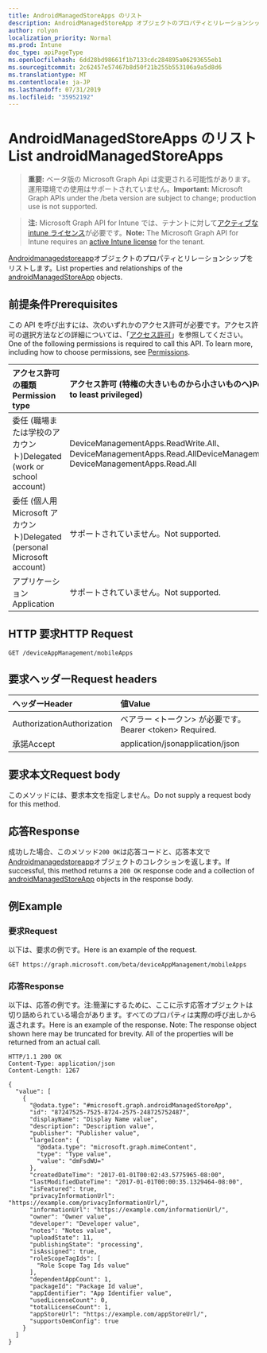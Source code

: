```yaml
---
title: AndroidManagedStoreApps のリスト
description: AndroidManagedStoreApp オブジェクトのプロパティとリレーションシップをリストします。
author: rolyon
localization_priority: Normal
ms.prod: Intune
doc_type: apiPageType
ms.openlocfilehash: 6dd28bd98661f1b7133cdc284895a06293655eb1
ms.sourcegitcommit: 2c62457e57467b8d50f21b255b553106a9a5d8d6
ms.translationtype: MT
ms.contentlocale: ja-JP
ms.lasthandoff: 07/31/2019
ms.locfileid: "35952192"
---
```

# <a name="list-androidmanagedstoreapps"></a><span data-ttu-id="78fd6-103">AndroidManagedStoreApps のリスト</span><span class="sxs-lookup"><span data-stu-id="78fd6-103">List androidManagedStoreApps</span></span>

> <span data-ttu-id="78fd6-104">**重要:** ベータ版の Microsoft Graph Api は変更される可能性があります。運用環境での使用はサポートされていません。</span><span class="sxs-lookup"><span data-stu-id="78fd6-104">**Important:** Microsoft Graph APIs under the /beta version are subject to change; production use is not supported.</span></span>

> <span data-ttu-id="78fd6-105">**注:** Microsoft Graph API for Intune では、テナントに対して[アクティブな intune ライセンス](https://go.microsoft.com/fwlink/?linkid=839381)が必要です。</span><span class="sxs-lookup"><span data-stu-id="78fd6-105">**Note:** The Microsoft Graph API for Intune requires an [active Intune license](https://go.microsoft.com/fwlink/?linkid=839381) for the tenant.</span></span>

<span data-ttu-id="78fd6-106">[Androidmanagedstoreapp](../resources/intune-apps-androidmanagedstoreapp.md)オブジェクトのプロパティとリレーションシップをリストします。</span><span class="sxs-lookup"><span data-stu-id="78fd6-106">List properties and relationships of the [androidManagedStoreApp](../resources/intune-apps-androidmanagedstoreapp.md) objects.</span></span>

## <a name="prerequisites"></a><span data-ttu-id="78fd6-107">前提条件</span><span class="sxs-lookup"><span data-stu-id="78fd6-107">Prerequisites</span></span>
<span data-ttu-id="78fd6-p101">この API を呼び出すには、次のいずれかのアクセス許可が必要です。アクセス許可の選択方法などの詳細については、「[アクセス許可](/graph/permissions-reference)」を参照してください。</span><span class="sxs-lookup"><span data-stu-id="78fd6-p101">One of the following permissions is required to call this API. To learn more, including how to choose permissions, see [Permissions](/graph/permissions-reference).</span></span>

|<span data-ttu-id="78fd6-110">アクセス許可の種類</span><span class="sxs-lookup"><span data-stu-id="78fd6-110">Permission type</span></span>|<span data-ttu-id="78fd6-111">アクセス許可 (特権の大きいものから小さいものへ)</span><span class="sxs-lookup"><span data-stu-id="78fd6-111">Permissions (from most to least privileged)</span></span>|
|:---|:---|
|<span data-ttu-id="78fd6-112">委任 (職場または学校のアカウント)</span><span class="sxs-lookup"><span data-stu-id="78fd6-112">Delegated (work or school account)</span></span>|<span data-ttu-id="78fd6-113">DeviceManagementApps.ReadWrite.All、DeviceManagementApps.Read.All</span><span class="sxs-lookup"><span data-stu-id="78fd6-113">DeviceManagementApps.ReadWrite.All, DeviceManagementApps.Read.All</span></span>|
|<span data-ttu-id="78fd6-114">委任 (個人用 Microsoft アカウント)</span><span class="sxs-lookup"><span data-stu-id="78fd6-114">Delegated (personal Microsoft account)</span></span>|<span data-ttu-id="78fd6-115">サポートされていません。</span><span class="sxs-lookup"><span data-stu-id="78fd6-115">Not supported.</span></span>|
|<span data-ttu-id="78fd6-116">アプリケーション</span><span class="sxs-lookup"><span data-stu-id="78fd6-116">Application</span></span>|<span data-ttu-id="78fd6-117">サポートされていません。</span><span class="sxs-lookup"><span data-stu-id="78fd6-117">Not supported.</span></span>|

## <a name="http-request"></a><span data-ttu-id="78fd6-118">HTTP 要求</span><span class="sxs-lookup"><span data-stu-id="78fd6-118">HTTP Request</span></span>
<!-- {
  "blockType": "ignored"
}
-->
``` http
GET /deviceAppManagement/mobileApps
```

## <a name="request-headers"></a><span data-ttu-id="78fd6-119">要求ヘッダー</span><span class="sxs-lookup"><span data-stu-id="78fd6-119">Request headers</span></span>
|<span data-ttu-id="78fd6-120">ヘッダー</span><span class="sxs-lookup"><span data-stu-id="78fd6-120">Header</span></span>|<span data-ttu-id="78fd6-121">値</span><span class="sxs-lookup"><span data-stu-id="78fd6-121">Value</span></span>|
|:---|:---|
|<span data-ttu-id="78fd6-122">Authorization</span><span class="sxs-lookup"><span data-stu-id="78fd6-122">Authorization</span></span>|<span data-ttu-id="78fd6-123">ベアラー &lt;トークン&gt; が必要です。</span><span class="sxs-lookup"><span data-stu-id="78fd6-123">Bearer &lt;token&gt; Required.</span></span>|
|<span data-ttu-id="78fd6-124">承諾</span><span class="sxs-lookup"><span data-stu-id="78fd6-124">Accept</span></span>|<span data-ttu-id="78fd6-125">application/json</span><span class="sxs-lookup"><span data-stu-id="78fd6-125">application/json</span></span>|

## <a name="request-body"></a><span data-ttu-id="78fd6-126">要求本文</span><span class="sxs-lookup"><span data-stu-id="78fd6-126">Request body</span></span>
<span data-ttu-id="78fd6-127">このメソッドには、要求本文を指定しません。</span><span class="sxs-lookup"><span data-stu-id="78fd6-127">Do not supply a request body for this method.</span></span>

## <a name="response"></a><span data-ttu-id="78fd6-128">応答</span><span class="sxs-lookup"><span data-stu-id="78fd6-128">Response</span></span>
<span data-ttu-id="78fd6-129">成功した場合、このメソッド`200 OK`は応答コードと、応答本文で[Androidmanagedstoreapp](../resources/intune-apps-androidmanagedstoreapp.md)オブジェクトのコレクションを返します。</span><span class="sxs-lookup"><span data-stu-id="78fd6-129">If successful, this method returns a `200 OK` response code and a collection of [androidManagedStoreApp](../resources/intune-apps-androidmanagedstoreapp.md) objects in the response body.</span></span>

## <a name="example"></a><span data-ttu-id="78fd6-130">例</span><span class="sxs-lookup"><span data-stu-id="78fd6-130">Example</span></span>

### <a name="request"></a><span data-ttu-id="78fd6-131">要求</span><span class="sxs-lookup"><span data-stu-id="78fd6-131">Request</span></span>
<span data-ttu-id="78fd6-132">以下は、要求の例です。</span><span class="sxs-lookup"><span data-stu-id="78fd6-132">Here is an example of the request.</span></span>
``` http
GET https://graph.microsoft.com/beta/deviceAppManagement/mobileApps
```

### <a name="response"></a><span data-ttu-id="78fd6-133">応答</span><span class="sxs-lookup"><span data-stu-id="78fd6-133">Response</span></span>
<span data-ttu-id="78fd6-p102">以下は、応答の例です。注:簡潔にするために、ここに示す応答オブジェクトは切り詰められている場合があります。すべてのプロパティは実際の呼び出しから返されます。</span><span class="sxs-lookup"><span data-stu-id="78fd6-p102">Here is an example of the response. Note: The response object shown here may be truncated for brevity. All of the properties will be returned from an actual call.</span></span>
``` http
HTTP/1.1 200 OK
Content-Type: application/json
Content-Length: 1267

{
  "value": [
    {
      "@odata.type": "#microsoft.graph.androidManagedStoreApp",
      "id": "87247525-7525-8724-2575-248725752487",
      "displayName": "Display Name value",
      "description": "Description value",
      "publisher": "Publisher value",
      "largeIcon": {
        "@odata.type": "microsoft.graph.mimeContent",
        "type": "Type value",
        "value": "dmFsdWU="
      },
      "createdDateTime": "2017-01-01T00:02:43.5775965-08:00",
      "lastModifiedDateTime": "2017-01-01T00:00:35.1329464-08:00",
      "isFeatured": true,
      "privacyInformationUrl": "https://example.com/privacyInformationUrl/",
      "informationUrl": "https://example.com/informationUrl/",
      "owner": "Owner value",
      "developer": "Developer value",
      "notes": "Notes value",
      "uploadState": 11,
      "publishingState": "processing",
      "isAssigned": true,
      "roleScopeTagIds": [
        "Role Scope Tag Ids value"
      ],
      "dependentAppCount": 1,
      "packageId": "Package Id value",
      "appIdentifier": "App Identifier value",
      "usedLicenseCount": 0,
      "totalLicenseCount": 1,
      "appStoreUrl": "https://example.com/appStoreUrl/",
      "supportsOemConfig": true
    }
  ]
}
```





